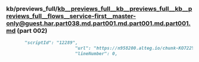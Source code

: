 ### kb/previews_full/kb__previews_full__kb__previews_full__kb__previews_full__flows__service-first__master-only@guest.har.part038.md.part001.md.part001.md.part001.md (part 002)

```md
       "scriptId": "12289",
                          "url": "https://n958200.alteg.io/chunk-KO722YSM.js",
                          "lineNumber": 0,
    
```

```
